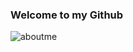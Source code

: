 ### Welcome to my Github

![aboutme](https://user-images.githubusercontent.com/85860433/175769178-9da08e40-fd46-4550-b6d6-b9d37c8b55c9.png)


